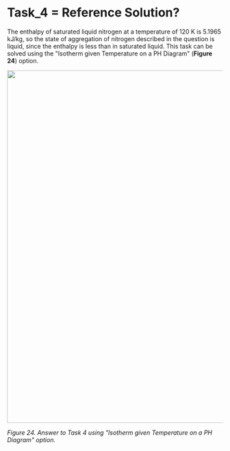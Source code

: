 # Task_4 = Reference Solution?

The enthalpy of saturated liquid nitrogen at a temperature of 120 K is 5.1965 kJ/kg, so the state of aggregation of nitrogen described in the question is liquid, since the enthalpy is less than in saturated liquid. This task can be solved using the "Isotherm given Temperature on a PH Diagram" (**Figure 24**) option.

<img src="https://github.com/IMClick-Project/IQ/blob/main/Cubic%20Equations%20of%20State%20Simulator/MATLAB%20Grader/Assignment%202/Problem%202/Assessment%20and%20Code/T3-4.jpg" width="778" height="823">

*Figure 24. Answer to Task 4 using "Isotherm given Temperature on a PH Diagram" option.*
